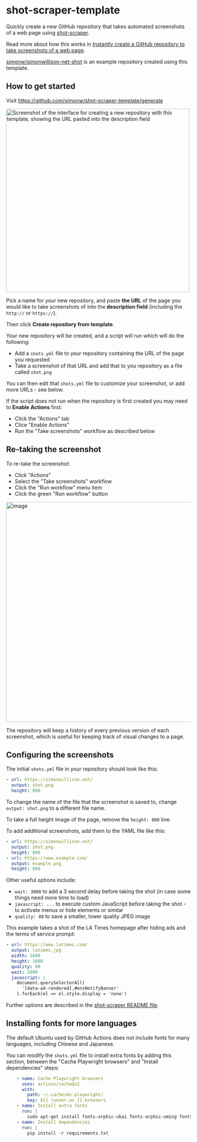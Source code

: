 # shot-scraper-template

Quickly create a new GitHub repository that takes automated screenshots of a web page using [shot-scraper](https://github.com/simonw/shot-scraper).

Read more about how this works in [Instantly create a GitHub repository to take screenshots of a web page](https://simonwillison.net/2022/Mar/14/shot-scraper-template/).

[simonw/simonwillison-net-shot](https://github.com/simonw/simonwillison-net-shot) is an example repository created using this template.

## How to get started

Visit https://github.com/simonw/shot-scraper-template/generate

<img width="500" alt="Screenshot of the interface for creating a new repository with this template, showing the URL pasted into the description field" src="https://user-images.githubusercontent.com/9599/158208859-ee12e174-5c5f-40c0-b5f2-e3df15f1ee4f.png">

Pick a name for your new repository, and paste **the URL** of the page you would like to take screenshots of into the **description field** (including the `http://` or `https://`).

Then click **Create repository from template**.

Your new repository will be created, and a script will run which will do the following:

- Add a `shots.yml` file to your repository containing the URL of the page you requested
- Take a screenshot of that URL and add that to you repository as a file called `shot.png`

You can then edit that `shots.yml` file to customize your screenshot, or add more URLs - see below.

If the script does not run when the repository is first created you may need to **Enable Actions** first:

- Click the "Actions" tab
- Clice "Enable Actions"
- Run the "Take screenshots" workflow as described below

## Re-taking the screenshot

To re-take the screenshot:

- Click "Actions"
- Select the "Take screenshots" workflow
- Click the "Run workflow" menu item
- Click the green "Run workflow" button

<img width="600" alt="image" src="https://user-images.githubusercontent.com/9599/158210618-4b361520-4fbb-4a90-ab8c-f729776dd8f0.png">

The repository will keep a history of every previous version of each screenshot, which is useful for keeping track of visual changes to a page.

## Configuring the screenshots

The initial `shots.yml` file in your repository should look like this:

```yaml
- url: https://simonwillison.net/
  output: shot.png
  height: 800
```

To change the name of the file that the screenshot is saved to, change `output: shot.png` to a different file name.

To take a full height image of the page, remove the `height: 800` line.

To add additional screenshots, add them to the YAML file like this:

```yaml
- url: https://simonwillison.net/
  output: shot.png
  height: 800
- url: https://www.example.com/
  output: example.png
  height: 800
```
Other useful options include:

- `wait: 3000` to add a 3 second delay before taking the shot (in case some things need more time to load)
- `javascript: ...` to execute custom JavaScript before taking the shot - to activate menus or hide elements or similar
- `quality: 80` to save a smaller, lower quality JPEG image

This example takes a shot of the LA Times homepage after hiding ads and the terms of service prompt:

```yaml
- url: https://www.latimes.com/
  output: latimes.jpg
  width: 1600
  height: 1600
  quality: 80
  wait: 2000
  javascript: |
    document.querySelectorAll(
      '[data-ad-rendered],#ensNotifyBanner'
    ).forEach(el => el.style.display = 'none')
```
Further options are described in the [shot-scraper README file](https://github.com/simonw/shot-scraper#taking-multiple-screenshots).

## Installing fonts for more languages

The default Ubuntu used by GitHub Actions does not include fonts for many languages, including Chinese and Japanese.

You can modify the `shots.yml` file to install extra fonts by adding this section, between the "Cache Playwright browsers" and "Install dependencies" steps:

```yaml
    - name: Cache Playwright browsers
      uses: actions/cache@v2
      with:
        path: ~/.cache/ms-playwright/
        key: ${{ runner.os }}-browsers
    - name: Install extra fonts
      run: |
        sudo apt-get install fonts-arphic-ukai fonts-arphic-uming fonts-ipafont-mincho fonts-ipafont-gothic fonts-unfonts-core
    - name: Install dependencies
      run: |
        pip install -r requirements.txt
```
